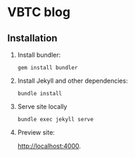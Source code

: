 VBTC blog
=========

## Installation

1. Install bundler:

    `gem install bundler`
    
2. Install Jekyll and other dependencies:

    `bundle install`
    
3. Serve site locally

    `bundle exec jekyll serve`
    
4. Preview site:

    [http://localhost:4000](http://localhost:4000).
